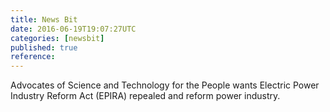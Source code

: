 ```yaml
---
title: News Bit
date: 2016-06-19T19:07:27UTC
categories: [newsbit]
published: true
reference: 
---
```


Advocates of Science and Technology for the People wants Electric Power Industry Reform Act (EPIRA) repealed and reform power industry.
